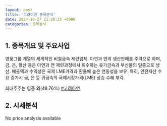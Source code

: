 ```yaml
---
layout: post
title: '고려아연 종목분석'
date: 2024-10-27 21:20:23 +0900
categories: 종목분석
---
```


## 1. 종목개요 및 주요사업

영풍그룹 계열의 세계적인 비철금속 제련업체. 아연과 연의 생산판매를 주력으로 하며, 금, 은, 황산 등은 아연과 연 제련과정에서 회수하는 유가금속과 부산물의 일종으로 생산. 매출액과 수익성은 국제 LME가격과 환율에 높은 연동성을 보유. 특히, 안전자산 수요 증가시 금, 은 등 귀금속의 국제시장가격(LME) 상승 수혜 부각. 

최대주주는 영풍 외(48.76%)
[#고려아연](#)

## 2. 시세분석

No price analysis available

